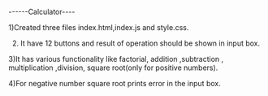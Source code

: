 ------Calculator----

1)Created three files index.html,index.js and style.css.

2) It have 12 buttons and result of operation should be shown in input box.

3)It has various functionality like factorial, addition ,subtraction , multiplication  ,division, square root(only for positive numbers).

4)For negative number square root prints error in the input box.